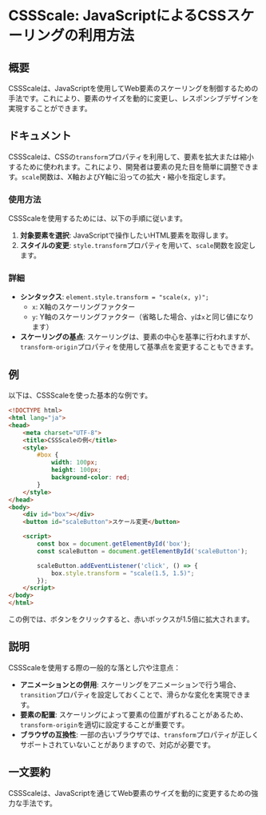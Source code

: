 <!--
Meta Description: # CSSScale: JavaScriptによるCSSスケーリングの利用方法 ## 概要 CSSScaleは、JavaScriptを使用してWeb要素のスケーリングを制御するための手法です。これにより、要素のサイズを動的に変更し、レスポンシブデザインを実現することができます。 ## ドキュメント ...
Meta Keywords: transform, style, box, scale, html
-->

# CSSScale: JavaScriptによるCSSスケーリングの利用方法

## 概要
CSSScaleは、JavaScriptを使用してWeb要素のスケーリングを制御するための手法です。これにより、要素のサイズを動的に変更し、レスポンシブデザインを実現することができます。

## ドキュメント
CSSScaleは、CSSの`transform`プロパティを利用して、要素を拡大または縮小するために使われます。これにより、開発者は要素の見た目を簡単に調整できます。`scale`関数は、X軸およびY軸に沿っての拡大・縮小を指定します。

### 使用方法
CSSScaleを使用するためには、以下の手順に従います。

1. **対象要素を選択**: JavaScriptで操作したいHTML要素を取得します。
2. **スタイルの変更**: `style.transform`プロパティを用いて、`scale`関数を設定します。

### 詳細
- **シンタックス**: `element.style.transform = "scale(x, y)";`
  - `x`: X軸のスケーリングファクター
  - `y`: Y軸のスケーリングファクター（省略した場合、`y`は`x`と同じ値になります）
- **スケーリングの基点**: スケーリングは、要素の中心を基準に行われますが、`transform-origin`プロパティを使用して基準点を変更することもできます。

## 例
以下は、CSSScaleを使った基本的な例です。

```html
<!DOCTYPE html>
<html lang="ja">
<head>
    <meta charset="UTF-8">
    <title>CSSScaleの例</title>
    <style>
        #box {
            width: 100px;
            height: 100px;
            background-color: red;
        }
    </style>
</head>
<body>
    <div id="box"></div>
    <button id="scaleButton">スケール変更</button>

    <script>
        const box = document.getElementById('box');
        const scaleButton = document.getElementById('scaleButton');

        scaleButton.addEventListener('click', () => {
            box.style.transform = "scale(1.5, 1.5)";
        });
    </script>
</body>
</html>
```

この例では、ボタンをクリックすると、赤いボックスが1.5倍に拡大されます。

## 説明
CSSScaleを使用する際の一般的な落とし穴や注意点：

- **アニメーションとの併用**: スケーリングをアニメーションで行う場合、`transition`プロパティを設定しておくことで、滑らかな変化を実現できます。
- **要素の配置**: スケーリングによって要素の位置がずれることがあるため、`transform-origin`を適切に設定することが重要です。
- **ブラウザの互換性**: 一部の古いブラウザでは、`transform`プロパティが正しくサポートされていないことがありますので、対応が必要です。

## 一文要約
CSSScaleは、JavaScriptを通じてWeb要素のサイズを動的に変更するための強力な手法です。